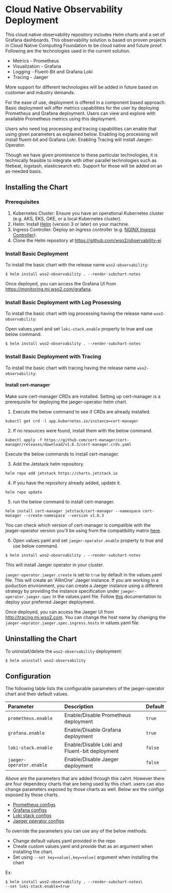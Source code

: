 # Cloud Native Observability Deployment

This cloud native observability repository includes Helm charts and a set of Grafana dashboards. This observability solution is based on proven projects in Cloud Native Computing Foundation to be cloud native and future proof. Following are the technologies used in the current solution.
- Metrics - Prometheus
- Visualization - Grafana
- Logging - Fluent-Bit and Grafana Loki
- Tracing - Jaeger

More support for different technologies will be added in future based on customer and industry demands.

For the ease of use, deployment is offered in a component based approach. Basic deployment will offer metrics capabilities for the user by deploying Prometheus and Grafana deployment. Users can view and explore with available Prometheus metrics using this deployment. 

Users who need log processing and tracing capabilities can enable that using given parameters as explained below. Enabling log processing will install fluent-bit and Grafana Loki. Enabling Tracing will install Jaeger-Operator.

 Though we have given prominence to these particular technologies, it is technically feasible to integrate with other parallel technologies such as filebeat, logstash, elasticsearch etc. Support for those will be added on an as-needed basis.

## Installing the Chart
### Prerequisites
1. Kubernetes Cluster: Ensure you have an operational Kubernetes cluster (e.g. AKS, EKS, GKE, or a local Kubernetes cluster).
2. Helm: Install [Helm](https://helm.sh/docs/intro/install/) (version 3 or later) on your machine.
3. Ingress Controller: Deploy an ingress controller (e.g. [NGINX Ingress Controller](https://kubernetes.github.io/ingress-nginx/deploy/)).
4. Clone the Helm repository at https://github.com/wso2/observability-ei

### Install Basic Deployment

To install the basic chart with the release name `wso2-observability`:

```console
$ helm install wso2-observability . --render-subchart-notes
```

Once deployed, you can access the Grafana UI from https://monitoring.mi.wso2.com/grafana.

### Install Basic Deployment with Log Prosessing

To install the basic chart with log processing having the release name `wso2-observability`:

Open values.yaml and set `loki-stack.enable` property to true and use below command.
```console
$ helm install wso2-observability . --render-subchart-notes
```

### Install Basic Deployment with Tracing

To install the basic chart with tracing having the release name `wso2-observability`:

#### Install cert-manager
Make sure cert-manager CRDs are installed. Setting up cert-manager is a prerequisite for deploying the jaeger-operator helm chart.

1. Execute the below command to see if CRDs are already installed.
```
kubectl get crd -l app.kubernetes.io/instance=cert-manager
```
2. If no resources were found, install them with the below command.
```
kubectl apply -f https://github.com/cert-manager/cert-manager/releases/download/v1.6.3/cert-manager.crds.yaml
```

Execute the below commands to install cert-manager.

3. Add the Jetstack helm repository. 
```
helm repo add jetstack https://charts.jetstack.io
```
4. If you have the repository already added, update it.
```
helm repo update
```
5. run the below command to install cert-manager.
```
helm install cert-manager jetstack/cert-manager --namespace cert-manager --create-namespace --version v1.6.3
```

You can check which version of cert-manager is compatible with the jeager-operator version you'll be using from the compatibility matrix [here](https://github.com/jaegertracing/helm-charts/blob/v2/charts/jaeger-operator/COMPATIBILITY.md).

6. Open values.yaml and set `jaeger-operator.enable` property to true and use below command.
```console
$ helm install wso2-observability . --render-subchart-notes
```
This will install Jaeger operator in your cluster. 

`jaeger-operator.jaeger.create` is set to `true` by default in the values.yaml file. This will create an 'AllInOne' Jaeger instance.
If you are working in a poduction environment, you can create a Jaeger instance using a different strategy by providing the instance specification under `jaeger-operator.jaeger.spec` in the values.yaml file.   Follow [this](https://github.com/jaegertracing/helm-charts/tree/master/charts/jaeger-operator#after-the-helm-installation) documentation to deploy your preferred Jaeger deployment.

Once deployed, you can access the Jaeger UI from  http://tracing.mi.wso2.com. You can change the host name by chanigng the `jaeger-oeprator.jaeger.spec.ingress.hosts` in values.yaml file.

## Uninstalling the Chart

To uninstall/delete the `wso2-observability` deployment:

```console
$ helm uninstall wso2-observability
```
## Configuration

The following table lists the configurable parameters of the jaeger-operator chart and their default values.

| Parameter               | Description                                                 | Default   |
| :---------------------- | :---------------------------------------------------------- | :-------- |
| `prometheus.enable`     | Enable/Disable Prometheus deployment                        | `true`    |
| `grafana.enable`        | Enable/Disable Grafana deployment                           | `true`    |
| `loki-stack.enable`     | Enable/Disable Loki and Fluent-bit deployment               | `false`   |
| `jaeger-operator.enable`         | Enable/Disable Jaeger deployment                            | `false`   |

Above are the parameters that are added through this cahrt. However there are four dependecy charts that are being used by this chart. users can also change parameters exposed by those charts as well. Below are the configs exposed by those charts.
- [Prometheus configs](https://github.com/helm/charts/tree/master/stable/prometheus#configuration)
- [Grafana configs](https://github.com/grafana/helm-charts/tree/main/charts/grafana#configuration)
- [Loki stack configs](https://github.com/grafana/loki/tree/master/production/helm/loki-stack#deploy-loki-and-promtail-to-your-cluster)
- [Jaeger operator configs](https://github.com/jaegertracing/helm-charts/tree/master/charts/jaeger-operator#configuration)

To override the parameters you can use any of the below methods.
- Change default values.yaml provided in the repo
- Create custom values.yaml and provide that as an argument when installing the chart.
- Set using `--set key=value[,key=value]` argument when installing the chart

Ex:
```console
$ helm install wso2-observability . --render-subchart-notes\
--set loki-stack.enable=true
```


